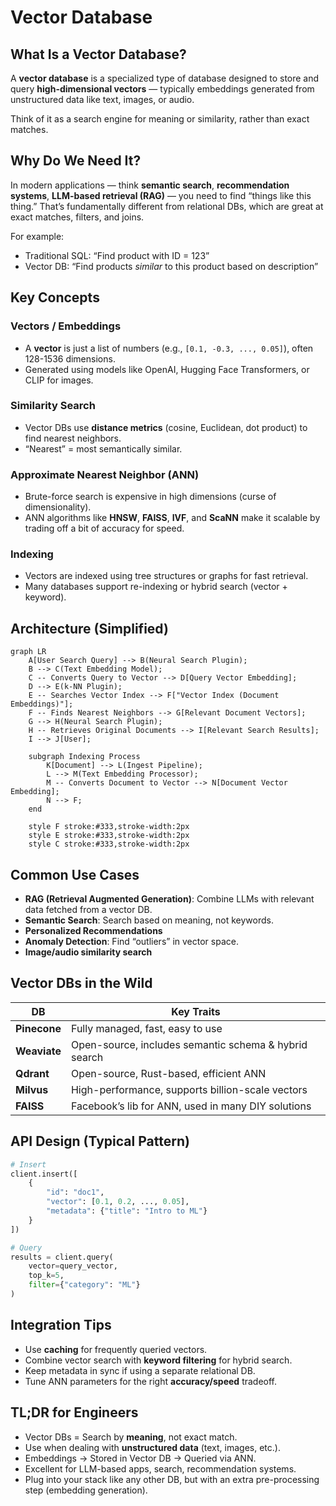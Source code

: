 # Vector Database

## What Is a Vector Database?

A **vector database** is a specialized type of database designed to store and query **high-dimensional vectors** — typically embeddings generated from unstructured data like text, images, or audio.

Think of it as a search engine for meaning or similarity, rather than exact matches.

## Why Do We Need It?

In modern applications — think **semantic search**, **recommendation systems**, **LLM-based retrieval (RAG)** — you need to find “things like this thing.” That’s fundamentally different from relational DBs, which are great at exact matches, filters, and joins.

For example:

- Traditional SQL: “Find product with ID = 123”
- Vector DB: “Find products _similar_ to this product based on description”

## Key Concepts

### Vectors / Embeddings

- A **vector** is just a list of numbers (e.g., `[0.1, -0.3, ..., 0.05]`), often 128-1536 dimensions.
- Generated using models like OpenAI, Hugging Face Transformers, or CLIP for images.

### Similarity Search

- Vector DBs use **distance metrics** (cosine, Euclidean, dot product) to find nearest neighbors.
- “Nearest” = most semantically similar.

### Approximate Nearest Neighbor (ANN)

- Brute-force search is expensive in high dimensions (curse of dimensionality).
- ANN algorithms like **HNSW**, **FAISS**, **IVF**, and **ScaNN** make it scalable by trading off a bit of accuracy for speed.

### Indexing

- Vectors are indexed using tree structures or graphs for fast retrieval.
- Many databases support re-indexing or hybrid search (vector + keyword).

## Architecture (Simplified)

```mermaid
graph LR
    A[User Search Query] --> B(Neural Search Plugin);
    B --> C(Text Embedding Model);
    C -- Converts Query to Vector --> D[Query Vector Embedding];
    D --> E(k-NN Plugin);
    E -- Searches Vector Index --> F["Vector Index (Document Embeddings)"];
    F -- Finds Nearest Neighbors --> G[Relevant Document Vectors];
    G --> H(Neural Search Plugin);
    H -- Retrieves Original Documents --> I[Relevant Search Results];
    I --> J[User];

    subgraph Indexing Process
        K[Document] --> L(Ingest Pipeline);
        L --> M(Text Embedding Processor);
        M -- Converts Document to Vector --> N[Document Vector Embedding];
        N --> F;
    end

    style F stroke:#333,stroke-width:2px
    style E stroke:#333,stroke-width:2px
    style C stroke:#333,stroke-width:2px
```

## Common Use Cases

- **RAG (Retrieval Augmented Generation)**: Combine LLMs with relevant data fetched from a vector DB.
- **Semantic Search**: Search based on meaning, not keywords.
- **Personalized Recommendations**
- **Anomaly Detection**: Find “outliers” in vector space.
- **Image/audio similarity search**

## Vector DBs in the Wild

| DB           | Key Traits                                            |
| ------------ | ----------------------------------------------------- |
| **Pinecone** | Fully managed, fast, easy to use                      |
| **Weaviate** | Open-source, includes semantic schema & hybrid search |
| **Qdrant**   | Open-source, Rust-based, efficient ANN                |
| **Milvus**   | High-performance, supports billion-scale vectors      |
| **FAISS**    | Facebook’s lib for ANN, used in many DIY solutions    |

## API Design (Typical Pattern)

```python
# Insert
client.insert([
    {
        "id": "doc1",
        "vector": [0.1, 0.2, ..., 0.05],
        "metadata": {"title": "Intro to ML"}
    }
])

# Query
results = client.query(
    vector=query_vector,
    top_k=5,
    filter={"category": "ML"}
)
```

## Integration Tips

- Use **caching** for frequently queried vectors.
- Combine vector search with **keyword filtering** for hybrid search.
- Keep metadata in sync if using a separate relational DB.
- Tune ANN parameters for the right **accuracy/speed** tradeoff.

## TL;DR for Engineers

- Vector DBs = Search by **meaning**, not exact match.
- Use when dealing with **unstructured data** (text, images, etc.).
- Embeddings → Stored in Vector DB → Queried via ANN.
- Excellent for LLM-based apps, search, recommendation systems.
- Plug into your stack like any other DB, but with an extra pre-processing step (embedding generation).
